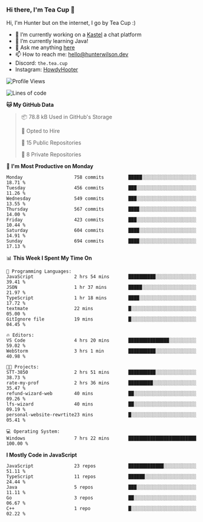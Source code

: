 ### Hi there, I'm Tea Cup 👋 

Hi, I'm Hunter but on the internet, I go by Tea Cup :)

- 🔭 I’m currently working on a [Kastel](https://github.com/KastelApp) a chat platform
- 🌱 I’m currently learning Java!
- 💬 Ask me anything [here](https://github.com/TheTeaCup/TheTeaCup/issues)
- 📫 How to reach me: [hello@hunterwilson.dev](mailto:hello@hunterwilson.dev)
- Discord: `the.tea.cup`
- Instagram: [HowdyHooter](https://instagram.com/HowdyHooter)

<!--START_SECTION:waka-->
![Profile Views](http://img.shields.io/badge/Profile%20Views-8-blue)

![Lines of code](https://img.shields.io/badge/From%20Hello%20World%20I%27ve%20Written-1.3%20million%20lines%20of%20code-blue)

**🐱 My GitHub Data** 

> 📦 78.8 kB Used in GitHub's Storage 
 > 
> 💼 Opted to Hire
 > 
> 📜 15 Public Repositories 
 > 
> 🔑 8 Private Repositories 
 > 
📅 **I'm Most Productive on Monday** 

```text
Monday                   758 commits         █████░░░░░░░░░░░░░░░░░░░░   18.71 % 
Tuesday                  456 commits         ███░░░░░░░░░░░░░░░░░░░░░░   11.26 % 
Wednesday                549 commits         ███░░░░░░░░░░░░░░░░░░░░░░   13.55 % 
Thursday                 567 commits         ████░░░░░░░░░░░░░░░░░░░░░   14.00 % 
Friday                   423 commits         ███░░░░░░░░░░░░░░░░░░░░░░   10.44 % 
Saturday                 604 commits         ████░░░░░░░░░░░░░░░░░░░░░   14.91 % 
Sunday                   694 commits         ████░░░░░░░░░░░░░░░░░░░░░   17.13 % 
```


📊 **This Week I Spent My Time On** 

```text
💬 Programming Languages: 
JavaScript               2 hrs 54 mins       ██████████░░░░░░░░░░░░░░░   39.41 % 
JSON                     1 hr 37 mins        █████░░░░░░░░░░░░░░░░░░░░   21.97 % 
TypeScript               1 hr 18 mins        ████░░░░░░░░░░░░░░░░░░░░░   17.72 % 
textmate                 22 mins             █░░░░░░░░░░░░░░░░░░░░░░░░   05.00 % 
GitIgnore file           19 mins             █░░░░░░░░░░░░░░░░░░░░░░░░   04.45 % 

🔥 Editors: 
VS Code                  4 hrs 20 mins       ███████████████░░░░░░░░░░   59.02 % 
WebStorm                 3 hrs 1 min         ██████████░░░░░░░░░░░░░░░   40.98 % 

🐱‍💻 Projects: 
STT-3850                 2 hrs 51 mins       ██████████░░░░░░░░░░░░░░░   38.73 % 
rate-my-prof             2 hrs 36 mins       █████████░░░░░░░░░░░░░░░░   35.47 % 
refund-wizard-web        40 mins             ██░░░░░░░░░░░░░░░░░░░░░░░   09.26 % 
lfs-wizard               40 mins             ██░░░░░░░░░░░░░░░░░░░░░░░   09.19 % 
personal-website-rewrtite23 mins             █░░░░░░░░░░░░░░░░░░░░░░░░   05.41 % 

💻 Operating System: 
Windows                  7 hrs 22 mins       █████████████████████████   100.00 % 
```

**I Mostly Code in JavaScript** 

```text
JavaScript               23 repos            █████████████░░░░░░░░░░░░   51.11 % 
TypeScript               11 repos            ██████░░░░░░░░░░░░░░░░░░░   24.44 % 
Java                     5 repos             ███░░░░░░░░░░░░░░░░░░░░░░   11.11 % 
Go                       3 repos             ██░░░░░░░░░░░░░░░░░░░░░░░   06.67 % 
C++                      1 repo              █░░░░░░░░░░░░░░░░░░░░░░░░   02.22 % 
```




<!--END_SECTION:waka-->
